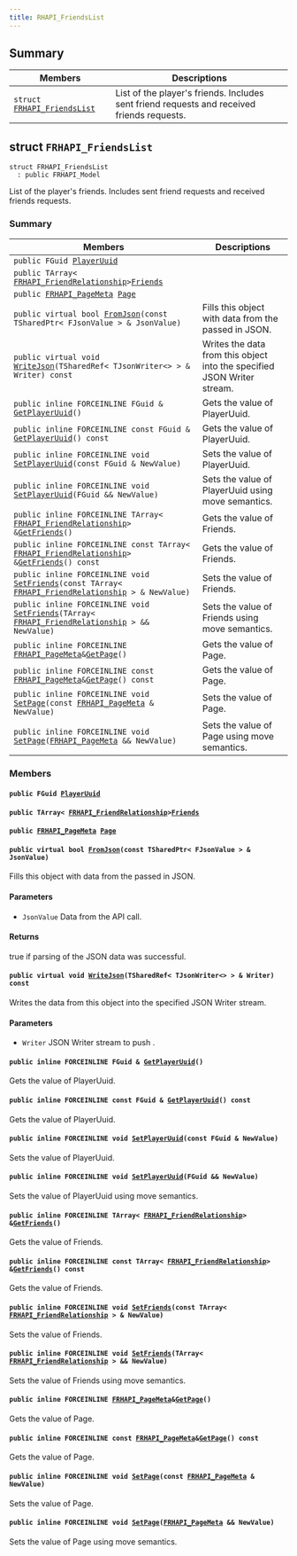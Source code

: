 ```yaml
---
title: RHAPI_FriendsList
---
```


## Summary

 Members                        | Descriptions                                
--------------------------------|---------------------------------------------
`struct `[`FRHAPI_FriendsList`](#structFRHAPI__FriendsList) | List of the player&#39;s friends. Includes sent friend requests and received friends requests.

## struct `FRHAPI_FriendsList` <a id="structFRHAPI__FriendsList"></a>

```
struct FRHAPI_FriendsList
  : public FRHAPI_Model
```

List of the player&#39;s friends. Includes sent friend requests and received friends requests.

### Summary

 Members                        | Descriptions                                
--------------------------------|---------------------------------------------
`public FGuid `[`PlayerUuid`](#structFRHAPI__FriendsList_1a00993f4b19d7fda1904312a3eb2a721b) | 
`public TArray< `[`FRHAPI_FriendRelationship`](RHAPI_FriendRelationship.md#structFRHAPI__FriendRelationship)` > `[`Friends`](#structFRHAPI__FriendsList_1ab0a6ee5eb6e5ebeaaa99474ef95b5af2) | 
`public `[`FRHAPI_PageMeta`](RHAPI_PageMeta.md#structFRHAPI__PageMeta)` `[`Page`](#structFRHAPI__FriendsList_1a6b5c622ef326cc1ecf38070ec82ba6ef) | 
`public virtual bool `[`FromJson`](#structFRHAPI__FriendsList_1a4fa987a488b777087c6a5babb387321f)`(const TSharedPtr< FJsonValue > & JsonValue)` | Fills this object with data from the passed in JSON.
`public virtual void `[`WriteJson`](#structFRHAPI__FriendsList_1a9ab4700e9d00cea5c28efb0c06447b0a)`(TSharedRef< TJsonWriter<> > & Writer) const` | Writes the data from this object into the specified JSON Writer stream.
`public inline FORCEINLINE FGuid & `[`GetPlayerUuid`](#structFRHAPI__FriendsList_1a6f1be75707ea29e7a8b30093de2d358b)`()` | Gets the value of PlayerUuid.
`public inline FORCEINLINE const FGuid & `[`GetPlayerUuid`](#structFRHAPI__FriendsList_1aa01598d4411348c0d6de29998ca869de)`() const` | Gets the value of PlayerUuid.
`public inline FORCEINLINE void `[`SetPlayerUuid`](#structFRHAPI__FriendsList_1a1683403b82f579c146229278141f2af1)`(const FGuid & NewValue)` | Sets the value of PlayerUuid.
`public inline FORCEINLINE void `[`SetPlayerUuid`](#structFRHAPI__FriendsList_1a1a544259e6a8388c85b0212fbea70d23)`(FGuid && NewValue)` | Sets the value of PlayerUuid using move semantics.
`public inline FORCEINLINE TArray< `[`FRHAPI_FriendRelationship`](RHAPI_FriendRelationship.md#structFRHAPI__FriendRelationship)` > & `[`GetFriends`](#structFRHAPI__FriendsList_1a765526184d3fe314c1eb7c601a38f3a3)`()` | Gets the value of Friends.
`public inline FORCEINLINE const TArray< `[`FRHAPI_FriendRelationship`](RHAPI_FriendRelationship.md#structFRHAPI__FriendRelationship)` > & `[`GetFriends`](#structFRHAPI__FriendsList_1a0ab37a716be490e02d272fb50929eb64)`() const` | Gets the value of Friends.
`public inline FORCEINLINE void `[`SetFriends`](#structFRHAPI__FriendsList_1a2d222d89342a18f88c29c3e9e3fcee4c)`(const TArray< `[`FRHAPI_FriendRelationship`](RHAPI_FriendRelationship.md#structFRHAPI__FriendRelationship)` > & NewValue)` | Sets the value of Friends.
`public inline FORCEINLINE void `[`SetFriends`](#structFRHAPI__FriendsList_1adf58828ebbcd98ad5daeb5dd702c00ae)`(TArray< `[`FRHAPI_FriendRelationship`](RHAPI_FriendRelationship.md#structFRHAPI__FriendRelationship)` > && NewValue)` | Sets the value of Friends using move semantics.
`public inline FORCEINLINE `[`FRHAPI_PageMeta`](RHAPI_PageMeta.md#structFRHAPI__PageMeta)` & `[`GetPage`](#structFRHAPI__FriendsList_1ae53831410153603dc7cad3ea4856fce0)`()` | Gets the value of Page.
`public inline FORCEINLINE const `[`FRHAPI_PageMeta`](RHAPI_PageMeta.md#structFRHAPI__PageMeta)` & `[`GetPage`](#structFRHAPI__FriendsList_1aeeacec65a583bb8fe2bbe24a3b9f1e41)`() const` | Gets the value of Page.
`public inline FORCEINLINE void `[`SetPage`](#structFRHAPI__FriendsList_1a39bf715240c536dd359459f80237ec35)`(const `[`FRHAPI_PageMeta`](RHAPI_PageMeta.md#structFRHAPI__PageMeta)` & NewValue)` | Sets the value of Page.
`public inline FORCEINLINE void `[`SetPage`](#structFRHAPI__FriendsList_1aa707ea5a3fd727f7d81414c5abe02a00)`(`[`FRHAPI_PageMeta`](RHAPI_PageMeta.md#structFRHAPI__PageMeta)` && NewValue)` | Sets the value of Page using move semantics.

### Members

#### `public FGuid `[`PlayerUuid`](#structFRHAPI__FriendsList_1a00993f4b19d7fda1904312a3eb2a721b) <a id="structFRHAPI__FriendsList_1a00993f4b19d7fda1904312a3eb2a721b"></a>

#### `public TArray< `[`FRHAPI_FriendRelationship`](RHAPI_FriendRelationship.md#structFRHAPI__FriendRelationship)` > `[`Friends`](#structFRHAPI__FriendsList_1ab0a6ee5eb6e5ebeaaa99474ef95b5af2) <a id="structFRHAPI__FriendsList_1ab0a6ee5eb6e5ebeaaa99474ef95b5af2"></a>

#### `public `[`FRHAPI_PageMeta`](RHAPI_PageMeta.md#structFRHAPI__PageMeta)` `[`Page`](#structFRHAPI__FriendsList_1a6b5c622ef326cc1ecf38070ec82ba6ef) <a id="structFRHAPI__FriendsList_1a6b5c622ef326cc1ecf38070ec82ba6ef"></a>

#### `public virtual bool `[`FromJson`](#structFRHAPI__FriendsList_1a4fa987a488b777087c6a5babb387321f)`(const TSharedPtr< FJsonValue > & JsonValue)` <a id="structFRHAPI__FriendsList_1a4fa987a488b777087c6a5babb387321f"></a>

Fills this object with data from the passed in JSON.

#### Parameters
* `JsonValue` Data from the API call.

#### Returns
true if parsing of the JSON data was successful.

#### `public virtual void `[`WriteJson`](#structFRHAPI__FriendsList_1a9ab4700e9d00cea5c28efb0c06447b0a)`(TSharedRef< TJsonWriter<> > & Writer) const` <a id="structFRHAPI__FriendsList_1a9ab4700e9d00cea5c28efb0c06447b0a"></a>

Writes the data from this object into the specified JSON Writer stream.

#### Parameters
* `Writer` JSON Writer stream to push .

#### `public inline FORCEINLINE FGuid & `[`GetPlayerUuid`](#structFRHAPI__FriendsList_1a6f1be75707ea29e7a8b30093de2d358b)`()` <a id="structFRHAPI__FriendsList_1a6f1be75707ea29e7a8b30093de2d358b"></a>

Gets the value of PlayerUuid.

#### `public inline FORCEINLINE const FGuid & `[`GetPlayerUuid`](#structFRHAPI__FriendsList_1aa01598d4411348c0d6de29998ca869de)`() const` <a id="structFRHAPI__FriendsList_1aa01598d4411348c0d6de29998ca869de"></a>

Gets the value of PlayerUuid.

#### `public inline FORCEINLINE void `[`SetPlayerUuid`](#structFRHAPI__FriendsList_1a1683403b82f579c146229278141f2af1)`(const FGuid & NewValue)` <a id="structFRHAPI__FriendsList_1a1683403b82f579c146229278141f2af1"></a>

Sets the value of PlayerUuid.

#### `public inline FORCEINLINE void `[`SetPlayerUuid`](#structFRHAPI__FriendsList_1a1a544259e6a8388c85b0212fbea70d23)`(FGuid && NewValue)` <a id="structFRHAPI__FriendsList_1a1a544259e6a8388c85b0212fbea70d23"></a>

Sets the value of PlayerUuid using move semantics.

#### `public inline FORCEINLINE TArray< `[`FRHAPI_FriendRelationship`](RHAPI_FriendRelationship.md#structFRHAPI__FriendRelationship)` > & `[`GetFriends`](#structFRHAPI__FriendsList_1a765526184d3fe314c1eb7c601a38f3a3)`()` <a id="structFRHAPI__FriendsList_1a765526184d3fe314c1eb7c601a38f3a3"></a>

Gets the value of Friends.

#### `public inline FORCEINLINE const TArray< `[`FRHAPI_FriendRelationship`](RHAPI_FriendRelationship.md#structFRHAPI__FriendRelationship)` > & `[`GetFriends`](#structFRHAPI__FriendsList_1a0ab37a716be490e02d272fb50929eb64)`() const` <a id="structFRHAPI__FriendsList_1a0ab37a716be490e02d272fb50929eb64"></a>

Gets the value of Friends.

#### `public inline FORCEINLINE void `[`SetFriends`](#structFRHAPI__FriendsList_1a2d222d89342a18f88c29c3e9e3fcee4c)`(const TArray< `[`FRHAPI_FriendRelationship`](RHAPI_FriendRelationship.md#structFRHAPI__FriendRelationship)` > & NewValue)` <a id="structFRHAPI__FriendsList_1a2d222d89342a18f88c29c3e9e3fcee4c"></a>

Sets the value of Friends.

#### `public inline FORCEINLINE void `[`SetFriends`](#structFRHAPI__FriendsList_1adf58828ebbcd98ad5daeb5dd702c00ae)`(TArray< `[`FRHAPI_FriendRelationship`](RHAPI_FriendRelationship.md#structFRHAPI__FriendRelationship)` > && NewValue)` <a id="structFRHAPI__FriendsList_1adf58828ebbcd98ad5daeb5dd702c00ae"></a>

Sets the value of Friends using move semantics.

#### `public inline FORCEINLINE `[`FRHAPI_PageMeta`](RHAPI_PageMeta.md#structFRHAPI__PageMeta)` & `[`GetPage`](#structFRHAPI__FriendsList_1ae53831410153603dc7cad3ea4856fce0)`()` <a id="structFRHAPI__FriendsList_1ae53831410153603dc7cad3ea4856fce0"></a>

Gets the value of Page.

#### `public inline FORCEINLINE const `[`FRHAPI_PageMeta`](RHAPI_PageMeta.md#structFRHAPI__PageMeta)` & `[`GetPage`](#structFRHAPI__FriendsList_1aeeacec65a583bb8fe2bbe24a3b9f1e41)`() const` <a id="structFRHAPI__FriendsList_1aeeacec65a583bb8fe2bbe24a3b9f1e41"></a>

Gets the value of Page.

#### `public inline FORCEINLINE void `[`SetPage`](#structFRHAPI__FriendsList_1a39bf715240c536dd359459f80237ec35)`(const `[`FRHAPI_PageMeta`](RHAPI_PageMeta.md#structFRHAPI__PageMeta)` & NewValue)` <a id="structFRHAPI__FriendsList_1a39bf715240c536dd359459f80237ec35"></a>

Sets the value of Page.

#### `public inline FORCEINLINE void `[`SetPage`](#structFRHAPI__FriendsList_1aa707ea5a3fd727f7d81414c5abe02a00)`(`[`FRHAPI_PageMeta`](RHAPI_PageMeta.md#structFRHAPI__PageMeta)` && NewValue)` <a id="structFRHAPI__FriendsList_1aa707ea5a3fd727f7d81414c5abe02a00"></a>

Sets the value of Page using move semantics.

